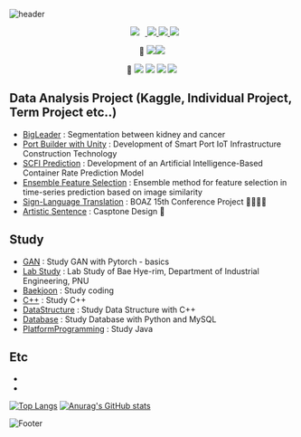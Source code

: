 ![header](https://capsule-render.vercel.app/api?type=waving&color=auto&height=300&section=header&text=Welcome!%20&fontSize=90&animation=fadeIn&fontAlignY=38&desc=LeeYunseol's%20GitHub%20Profile%20!&descAlignY=51&descAlign=62)

<p align='center'>
    <a href="">
        <img 
             src="https://img.shields.io/badge/CV-black?&logo=Sketch#F7B500&logoColor=white&link="
                                   style="height : auto; margin-left : 10px; margin-right : 10px;"/>
    </a>
    <a href='https://github.com/LeeYunseol/My_Paper'>
        <img src='https://img.shields.io/badge/My Paper-yellow?&logo=Paddy-Power#004833&link='/>
    </a>
    <a href='https://blog.naver.com/hyunjea414/'>
        <img
             src='http://img.shields.io/badge/-Blog-black?&logo=Blogger#E20074&link=https://blog.naver.com/hyunjea414/'/>
    </a>
    <a href='mailto:hyunjea414@gmail.com'>
        <img src='https://img.shields.io/badge/Gmail-d14836?&logo=Gmail&logoColor=white&link=mailto:hyunjea414@gmail.com'/>
    </a>

</p>

<p align='center'>
🥇  <img src="https://img.shields.io/badge/Python-3776AB?style={style}&logo=Python&logoColor=white"/><img src="https://img.shields.io/badge/PyTorch-EE4C2C?style={style}&logo=PyTorch&logoColor=white"/></a>   
</p>
<p align='center'>
🥈  <img src="https://img.shields.io/badge/C++-00599C?style={style}&logo=c%2B%2B&logoColor=white"/>
<img src="https://img.shields.io/badge/Flask-00000?style={style}&logo=Flask&logoColor=white"/></a>
<img src="https://img.shields.io/badge/JavaScript-F7DF1E?style={style}&logo=JavaScript&logoColor=white"/></a></a>
<img src="https://img.shields.io/badge/MySQL-4479A1?&logo=MySQL&logoColor=white"/></a>
</p>

## Data Analysis Project (Kaggle, Individual Project, Term Project etc..)
- <a href='https://github.com/LeeYunseol/BigLeaderProject'>BigLeader</a> : Segmentation between kidney and cancer
- <a href='https://github.com/LeeYunseol/PortBuilderWithUnity'>Port Builder with Unity</a> : Development of Smart Port IoT Infrastructure Construction Technology
- <a href='https://github.com/LeeYunseol/KMI'>SCFI Prediction</a> : Development of an Artificial Intelligence-Based Container Rate Prediction Model
- <a href='https://github.com/LeeYunseol/KMI/tree/main/%EB%85%BC%EB%AC%B8'>Ensemble Feature Selection</a> : Ensemble method for feature selection in time-series prediction based on image similarity
- <a href='https://github.com/winston1214/Sign-Langugage-project'>Sign-Language Translation</a> : BOAZ 15th Conference Project 👨‍👨‍👧‍👧
- <a href='https://github.com/winston1214/Artistic-Sentence'>Artistic Sentence</a> : Casptone Design 🏫

## Study
- <a href='https://github.com/LeeYunseol/GAN'>GAN</a> : Study GAN with Pytorch - basics
- <a href='https://github.com/LeeYunseol/Lab_study'>Lab Study</a> : Lab Study of Bae Hye-rim, Department of Industrial Engineering, PNU
- <a href='https://github.com/LeeYunseol/Baekjoon'>Baekjoon</a> : Study coding
- <a href='https://github.com/LeeYunseol/C-double-plus'>C++</a> : Study C++ 
- <a href='https://github.com/LeeYunseol/DataStructure'>DataStructure</a> : Study Data Structure with C++
- <a href='https://github.com/LeeYunseol/DataBase'>Database</a> : Study Database with Python and MySQL 
- <a href='https://github.com/LeeYunseol/PlatformProgramming'>PlatformProgramming</a> : Study Java


## Etc
-
-
<!--- <a href='https://github.com/winston1214/Useful-Function'>Useful Function</a> : Useful function collection-->
<!--- <a href='https://github.com/winston1214/crawling_code'>crawling_code</a> : Crawling Basic Code-->

[![Top Langs](https://github-readme-stats.vercel.app/api/top-langs/?username=LeeYunseol)](https://github.com/LeeYunseol/github-readme-stats)
[![Anurag's GitHub stats](https://github-readme-stats.vercel.app/api?username=LeeYunseol)](https://github.com/LeeYunseol/github-readme-stats)

![Footer](https://capsule-render.vercel.app/api?type=waving&text=Thank%20You%20&color=auto&height=200&section=footer)
